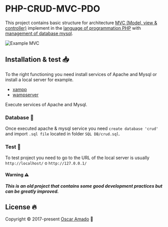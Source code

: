 # PHP-CRUD-MVC-PDO
This project contains basic structure for architecture [MVC (Model, view & controller)](https://si.ua.es/es/documentacion/asp-net-mvc-3/1-dia/modelo-vista-controlador-mvc.html) implement in the [language of programmation PHP](https://www.php.net/) with [management of database mysql](https://www.mysql.com/).   

![Example MVC](https://www.c-sharpcorner.com/article/mvc-beginners-tutorial-with-bootstrap/Images/image001.png)  

## Installation & test 📥
To the right functioning you need install services of Apache and Mysql or install a local server for example.
  
* [xampp](https://www.apachefriends.org/download.html)  
* [wampserver](http://www.wampserver.com/en/#download-wrapper)

Execute services of Apache and Mysql.

### Database 💾
Once executed apache & mysql service you need `create database 'crud'` and import `.sql file` located in folder `SQL DB/crud.sql`. 

### Test 🧪 
To test project you need to go to the URL of the local server is usually `http://localhost/` o `http://127.0.0.1/`

#### Warning ⚠️
**_This is an old project that contains some good development practices but can be greatly improved._**

## License 🔥
Copyright © 2017-present [Oscar Amado](https://github.com/ofaaoficial) 🧔